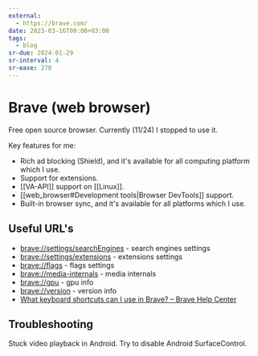 ```yaml
---
external:
  - https://brave.com/
date: 2023-03-16T00:00+03:00
tags:
  - blog
sr-due: 2024-01-29
sr-interval: 4
sr-ease: 270
---
```


# Brave (web browser)

Free open source browser. Currently (11/24) I stopped to use it.

Key features for me:

- Rich ad blocking (Shield), and it's available for all computing platform which
I use.
- Support for extensions.
- [[VA-API]] support on [[Linux]].
- [[web_browser#Development tools|Browser DevTools]] support.
- Built-in browser sync, and it's available for all platforms which I use.

## Useful URL's

- [brave://settings/searchEngines](brave://settings/searchEngines) - search
  engines settings
- [brave://settings/extensions](brave://settings/extensions) - extensions
  settings
- [brave://flags](brave://flags) - flags settings
- [brave://media-internals](brave://media-internals) - media internals
- [brave://gpu](brave://gpu) - gpu info
- [brave://version](brave://version) - version info
- [What keyboard shortcuts can I use in Brave? – Brave Help Center](https://support.brave.com/hc/en-us/articles/360032272171-What-keyboard-shortcuts-can-I-use-in-Brave-)

## Troubleshooting

Stuck video playback in Android. Try to disable Android SurfaceControl.
